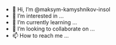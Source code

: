 - 👋 Hi, I’m @maksym-kamyshnikov-insol
- 👀 I’m interested in ...
- 🌱 I’m currently learning ...
- 💞️ I’m looking to collaborate on ...
- 📫 How to reach me ...



<!---
maksym-kamyshnikov-insol/maksym-kamyshnikov-insol is a ✨ special ✨ repository because its `README.md` (this file) appears on your GitHub profile.
You can click the Preview link to take a look at your changes.
--->
